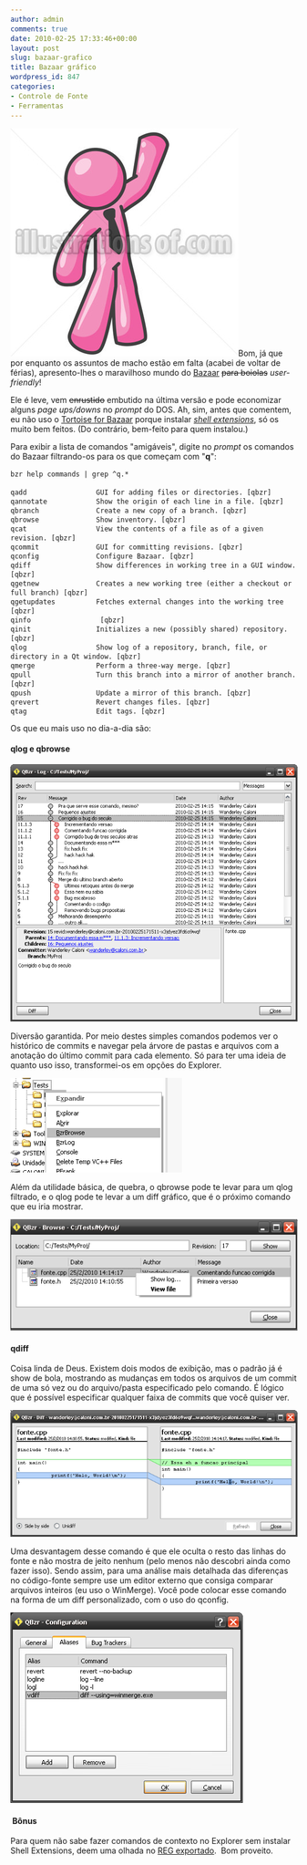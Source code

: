 ```yaml
---
author: admin
comments: true
date: 2010-02-25 17:33:46+00:00
layout: post
slug: bazaar-grafico
title: Bazaar gráfico
wordpress_id: 847
categories:
- Controle de Fonte
- Ferramentas
---
```


![Boiola quem usa esses comandos pink do Bazaar…](../public/uploads/boiola-pic.jpg)Bom, já que por enquanto os assuntos de macho estão em falta (acabei de voltar de férias), apresento-lhes o maravilhoso mundo do [Bazaar](http://www.caloni.com.br/blog/guia-basico-de-repositorios-no-bazaar) <strike>para boiolas</strike> _user-friendly_!

Ele é leve, vem <strike>enrustido</strike> embutido na última versão e pode economizar alguns _page ups/downs_ no _prompt_ do DOS. Ah, sim, antes que comentem, eu não uso o [Tortoise for Bazaar](http://wiki.bazaar.canonical.com/TortoiseBzr) porque instalar [_shell extensions_](http://en.wikipedia.org/wiki/Shell_extension#Extensibility), só os muito bem feitos. (Do contrário, bem-feito para quem instalou.)

Para exibir a lista de comandos "amigáveis", digite no _prompt_ os comandos do Bazaar filtrando-os para os que começam com "**q**":



    
    bzr help commands | grep ^q.*
    
    qadd                 GUI for adding files or directories. [qbzr]
    qannotate            Show the origin of each line in a file. [qbzr]
    qbranch              Create a new copy of a branch. [qbzr]
    qbrowse              Show inventory. [qbzr]
    qcat                 View the contents of a file as of a given revision. [qbzr]
    qcommit              GUI for committing revisions. [qbzr]
    qconfig              Configure Bazaar. [qbzr]
    qdiff                Show differences in working tree in a GUI window. [qbzr]
    qgetnew              Creates a new working tree (either a checkout or full branch) [qbzr]
    qgetupdates          Fetches external changes into the working tree [qbzr]
    qinfo                 [qbzr]
    qinit                Initializes a new (possibly shared) repository. [qbzr]
    qlog                 Show log of a repository, branch, file, or directory in a Qt window. [qbzr]
    qmerge               Perform a three-way merge. [qbzr]
    qpull                Turn this branch into a mirror of another branch. [qbzr]
    qpush                Update a mirror of this branch. [qbzr]
    qrevert              Revert changes files. [qbzr]
    qtag                 Edit tags. [qbzr]


Os que eu mais uso no dia-a-dia são:


#### qlog e qbrowse


![Comando qlog do Bazaar](../public/uploads/qlog.png)

Diversão garantida. Por meio destes simples comandos podemos ver o histórico de commits e navegar pela árvore de pastas e arquivos com a anotação do último commit para cada elemento. Só para ter uma ideia de quanto uso isso, transformei-os em opções do Explorer.

![Bazaar Shell Extension na Mão](../public/uploads/bzr-shell-extension.png)

Além da utilidade básica, de quebra, o qbrowse pode te levar para um qlog filtrado, e o qlog pode te levar a um diff gráfico, que é o próximo comando que eu iria mostrar.

![Comando qbrowse do Bazaar](../public/uploads/qbrowse.png)


#### qdiff


Coisa linda de Deus. Existem dois modos de exibição, mas o padrão já é show de bola, mostrando as mudanças em todos os arquivos de um commit de uma só vez ou do arquivo/pasta especificado pelo comando. É lógico que é possível especificar qualquer faixa de commits que você quiser ver.

![Comando qdiff do Bazaar](../public/uploads/qdiff.png)

Uma desvantagem desse comando é que ele oculta o resto das linhas do fonte e não mostra de jeito nenhum (pelo menos não descobri ainda como fazer isso). Sendo assim, para uma análise mais detalhada das diferenças no código-fonte sempre use um editor externo que consiga comparar arquivos inteiros (eu uso o WinMerge). Você pode colocar esse comando na forma de um diff personalizado, com o uso do qconfig.

![Comando qconfig do Bazaar](../public/uploads/qconfig.png)


####  Bônus


Para quem não sabe fazer comandos de contexto no Explorer sem instalar Shell Extensions, deem uma olhada no [REG exportado](../public/uploads/bzr.txt).  Bom proveito.

